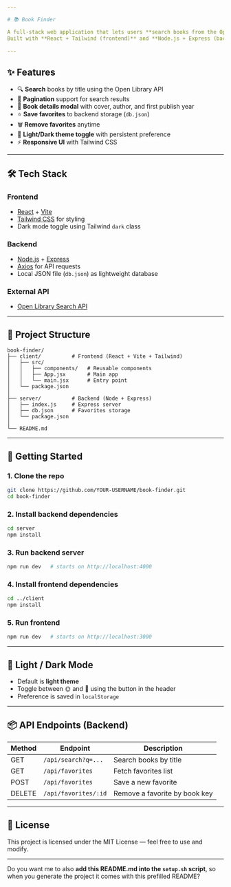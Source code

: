 ```yaml
---

# 📚 Book Finder

A full-stack web application that lets users **search books from the Open Library API**, view details, and save favorites.
Built with **React + Tailwind (frontend)** and **Node.js + Express (backend)**.

---
```


## ✨ Features

* 🔍 **Search** books by title using the Open Library API
* 📑 **Pagination** support for search results
* 📖 **Book details modal** with cover, author, and first publish year
* ⭐ **Save favorites** to backend storage (`db.json`)
* 🗑️ **Remove favorites** anytime
* 🌙 **Light/Dark theme toggle** with persistent preference
* ⚡ **Responsive UI** with Tailwind CSS

---

## 🛠️ Tech Stack

### Frontend

* [React](https://react.dev/) + [Vite](https://vitejs.dev/)
* [Tailwind CSS](https://tailwindcss.com/) for styling
* Dark mode toggle using Tailwind `dark` class

### Backend

* [Node.js](https://nodejs.org/) + [Express](https://expressjs.com/)
* [Axios](https://axios-http.com/) for API requests
* Local JSON file (`db.json`) as lightweight database

### External API

* [Open Library Search API](https://openlibrary.org/developers/api)

---

## 📂 Project Structure

```
book-finder/
├── client/          # Frontend (React + Vite + Tailwind)
│   ├── src/
│   │   ├── components/   # Reusable components
│   │   ├── App.jsx       # Main app
│   │   └── main.jsx      # Entry point
│   └── package.json
│
├── server/          # Backend (Node + Express)
│   ├── index.js     # Express server
│   ├── db.json      # Favorites storage
│   └── package.json
│
└── README.md
```

---

## 🚀 Getting Started

### 1. Clone the repo

```bash
git clone https://github.com/YOUR-USERNAME/book-finder.git
cd book-finder
```

### 2. Install backend dependencies

```bash
cd server
npm install
```

### 3. Run backend server

```bash
npm run dev   # starts on http://localhost:4000
```

### 4. Install frontend dependencies

```bash
cd ../client
npm install
```

### 5. Run frontend

```bash
npm run dev   # starts on http://localhost:3000
```

---

## 🌙 Light / Dark Mode

* Default is **light theme**
* Toggle between 🌞 and 🌙 using the button in the header
* Preference is saved in `localStorage`

---

## 📦 API Endpoints (Backend)

| Method | Endpoint             | Description                   |
| ------ | -------------------- | ----------------------------- |
| GET    | `/api/search?q=...`  | Search books by title         |
| GET    | `/api/favorites`     | Fetch favorites list          |
| POST   | `/api/favorites`     | Save a new favorite           |
| DELETE | `/api/favorites/:id` | Remove a favorite by book key |

---

## 📜 License

This project is licensed under the MIT License — feel free to use and modify.

---

Do you want me to also **add this README.md into the `setup.sh` script**, so when you generate the project it comes with this prefilled README?
